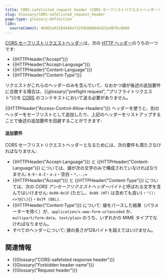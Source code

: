 ```yaml
---
title: CORS-safelisted request header (CORS セーフリストリクエストヘッダー)
slug: Glossary/CORS-safelisted_request_header
page-type: glossary-definition
l10n:
  sourceCommit: 4bd65a01204446af2254bb8864bd22ad87bc86b0
---
```


[CORS セーフリストリクエストヘッダー](https://fetch.spec.whatwg.org/#cors-safelisted-request-header)は、次の [HTTP ヘッダー](/ja/docs/Web/HTTP/Headers)のうちの一つです:

- {{HTTPHeader("Accept")}}
- {{HTTPHeader("Accept-Language")}}
- {{HTTPHeader("Content-Language")}}
- {{HTTPHeader("Content-Type")}}

リクエストがこれらのヘッダーのみを含んでいて、なおかつ値が後述の追加要件に合致する場合は、{{glossary("preflight request", "プリフライトリクエスト")}}を [CORS](/ja/docs/Glossary/CORS) のコンテキストにおいて送る必要がありません。

{{HTTPHeader("Access-Control-Allow-Headers")}} ヘッダーを使うと、別のヘッダーをセーフリストとして追加したり、上記のヘッダーをリストアップすることで後述の追加要件を回避することができます:

#### 追加要件

CORS セーフリストリクエストヘッダーとなるためには、次の要件も満たさなければなりません:

- {{HTTPHeader("Accept-Language")}} と {{HTTPHeader("Content-Language")}} については、値が次の文字のみで構成されていなければなりません: `0-9`・`A-Z`・`a-z`・空白・`*,-.;=`
- {{HTTPHeader("Accept")}} と {{HTTPHeader("Content-Type")}} については、次の *CORS アンセーフリクエストヘッダーバイト*と呼ばれる文字を含んではいけません: `0x00-0x1F` (ただし、`0x09 (HT)` は含めても良い)・`"():<>?@[\]{}`・`0x7F (DEL)`.
- {{HTTPHeader("Content-Type")}} について: 値をパースした結果（パラメーターを除く）が、`application/x-www-form-urlencoded` か、`multipart/form-data`、`text/plain` のうち、いずれかの MIME タイプでなければなりません。
- すべてのヘッダーについて: 値の長さが128バイトを超えてはいけません。

## 関連情報

- {{Glossary("CORS-safelisted response header")}}
- {{Glossary("Forbidden header name")}}
- {{Glossary("Request header")}}
